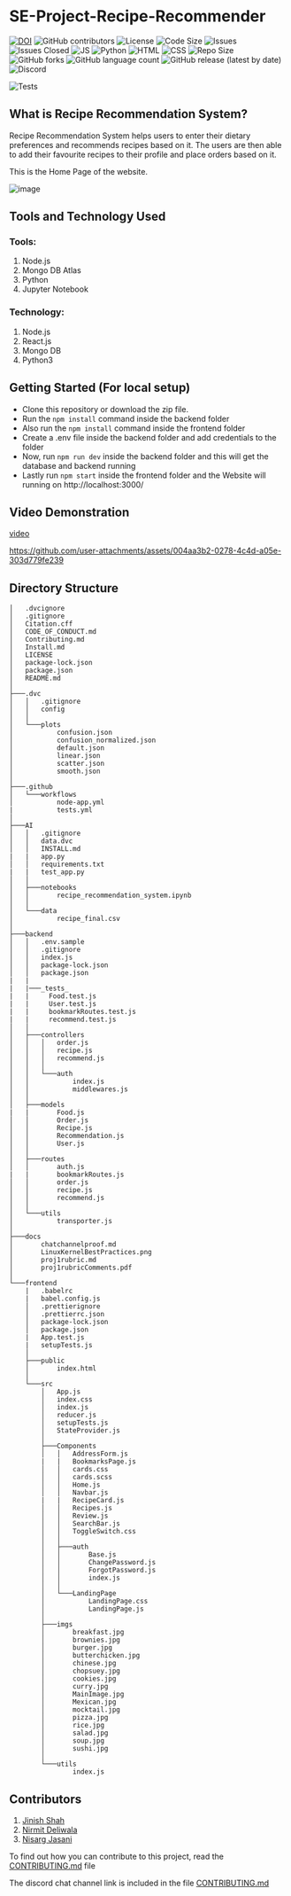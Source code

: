 # SE-Project-Recipe-Recommender
[![DOI](https://zenodo.org/badge/DOI/10.5281/zenodo.7179508.svg)](https://doi.org/10.5281/zenodo.7179508)
![GitHub contributors](https://img.shields.io/github/contributors/devanshi39/SE-Project-Recipe-Recommender)
![License](https://img.shields.io/github/license/Kaksha/SE-Project-Recipe-Recommender)
![Code Size](https://img.shields.io/github/languages/code-size/kaksha/SE-Project-Recipe-Recommender)
![Issues](https://img.shields.io/github/issues/Kaksha/SE-Project-Recipe-Recommender)
![Issues Closed](https://img.shields.io/github/issues-closed/kaksha/SE-Project-Recipe-Recommender)
![JS](https://img.shields.io/badge/Javascript--Green)
![Python](https://img.shields.io/badge/Python--Green)
![HTML](https://img.shields.io/badge/HTML--Green)
![CSS](https://img.shields.io/badge/CSS--Green)
![Repo Size](https://img.shields.io/github/repo-size/Kaksha/SE-Project-Recipe-Recommender)
![GitHub forks](https://img.shields.io/github/forks/devanshi39/SE-Project-Recipe-Recommender?style=social)
![GitHub language count](https://img.shields.io/github/languages/count/devanshi39/SE-Project-Recipe-Recommender)
![GitHub release (latest by date)](https://img.shields.io/github/v/release/devanshi39/SE-Project-Recipe-Recommender)
![Discord](https://img.shields.io/discord/1027412417661120582)
<!-- ![GitHub Workflow Status](https://github.com/devanshi39/SE-Project-Recipe-Recommender/actions/workflows/node-app.yml/badge.svg?branch=main) -->
![Tests](https://github.com/mangodb203/SE-Project-Recipe-Recommender/workflows/Tests/badge.svg)


## What is Recipe Recommendation System?
Recipe Recommendation System helps users to enter their dietary preferences and recommends recipes based on it. The users are then able to add their favourite recipes to their profile and place orders based on it.

This is the Home Page of the website.

![image](https://github.com/mangodb203/SE-Project-Recipe-Recommender/blob/14bae9029eae116abcecb9a15440bee4b92bf60a/docs/Homepage.jpeg)

## Tools and Technology Used
### Tools:
1. Node.js
2. Mongo DB Atlas
3. Python
4. Jupyter Notebook

### Technology:
1. Node.js
2. React.js
3. Mongo DB
4. Python3

## Getting Started (For local setup)
* Clone this repository or download the zip file.
* Run the ```npm install``` command inside the backend folder
* Also run the ```npm install``` command inside the frontend folder
* Create a .env file inside the backend folder and add credentials to the folder
* Now, run ```npm run dev``` inside the backend folder and this will get the database and backend running
* Lastly run ```npm start``` inside the frontend folder and the Website will running on http://localhost:3000/

## Video Demonstration

[video](https://drive.google.com/file/d/1eI1Cg1RrAOP3AVBHexArJqVe3EnGjVJQ/view?usp=sharing)

https://github.com/user-attachments/assets/004aa3b2-0278-4c4d-a05e-303d779fe239

## Directory Structure
    │   .dvcignore
    │   .gitignore
    │   Citation.cff
    │   CODE_OF_CONDUCT.md
    │   Contributing.md
    │   Install.md
    │   LICENSE
    │   package-lock.json
    │   package.json
    │   README.md
    │
    ├───.dvc
    │   │   .gitignore
    │   │   config
    │   │
    │   └───plots
    │           confusion.json
    │           confusion_normalized.json
    │           default.json
    │           linear.json
    │           scatter.json
    │           smooth.json
    │
    ├───.github
    │   └───workflows
    │           node-app.yml
    |           tests.yml
    │
    ├───AI
    │   │   .gitignore
    │   │   data.dvc
    │   │   INSTALL.md
    |   |   app.py
    │   │   requirements.txt
    |   |   test_app.py
    │   │
    │   ├───notebooks
    │   │       recipe_recommendation_system.ipynb
    │   │
    │   └───data
    │           recipe_final.csv
    │
    ├───backend
    │   │   .env.sample
    │   │   .gitignore
    │   │   index.js
    │   │   package-lock.json
    │   │   package.json
    |   |
    |   |───_tests_
    |   |     Food.test.js
    |   |     User.test.js
    |   |     bookmarkRoutes.test.js
    |   |     recommend.test.js
    │   │
    │   ├───controllers
    │   │   │   order.js
    │   │   │   recipe.js
    │   │   │   recommend.js
    │   │   │
    │   │   └───auth
    │   │           index.js
    │   │           middlewares.js
    │   │
    │   ├───models
    |   |       Food.js
    │   │       Order.js
    │   │       Recipe.js
    │   │       Recommendation.js
    │   │       User.js
    │   │
    │   ├───routes
    │   │       auth.js
    |   |       bookmarkRoutes.js
    │   │       order.js
    │   │       recipe.js
    │   │       recommend.js
    │   │
    │   └───utils
    │           transporter.js
    │
    ├───docs
    │       chatchannelproof.md
    │       LinuxKernelBestPractices.png
    │       proj1rubric.md
    │       proj1rubricComments.pdf
    │
    └───frontend
        |   .babelrc
        |   babel.config.js
        │   .prettierignore
        │   .prettierrc.json
        │   package-lock.json
        │   package.json
        |   App.test.js
        |   setupTests.js
        │
        ├───public
        │       index.html
        │
        └───src
            │   App.js
            │   index.css
            │   index.js
            │   reducer.js
            │   setupTests.js
            │   StateProvider.js
            │
            ├───Components
            │   │   AddressForm.js
            |   |   BookmarksPage.js
            │   │   cards.css
            │   │   cards.scss
            │   │   Home.js
            │   │   Navbar.js
            |   |   RecipeCard.js
            │   │   Recipes.js
            │   │   Review.js
            │   │   SearchBar.js
            │   │   ToggleSwitch.css
            │   │
            │   ├───auth
            │   │       Base.js
            │   │       ChangePassword.js
            │   │       ForgotPassword.js
            │   │       index.js
            │   │
            │   └───LandingPage
            │           LandingPage.css
            │           LandingPage.js
            │
            ├───imgs
            │       breakfast.jpg
            │       brownies.jpg
            │       burger.jpg
            │       butterchicken.jpg
            │       chinese.jpg
            │       chopsuey.jpg
            │       cookies.jpg
            │       curry.jpg
            │       MainImage.jpg
            │       Mexican.jpg
            │       mocktail.jpg
            │       pizza.jpg
            │       rice.jpg
            │       salad.jpg
            │       soup.jpg
            │       sushi.jpg
            │       
            └───utils
                    index.js


## Contributors
1. [Jinish Shah](https://github.com/jinish08)
2. [Nirmit Deliwala](https://github.com/NRDeli)
3. [Nisarg Jasani](https://github.com/NisargJasani0602)

To find out how you can contribute to this project, read the [CONTRIBUTING.md](https://github.com/mangodb203/SE-Project-Recipe-Recommender/blob/main/Contributing.md) file

The discord chat channel link is included in the file [CONTRIBUTING.md](https://github.com/mangodb203/SE-Project-Recipe-Recommender/blob/main/Contributing.md)

